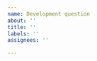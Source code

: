 ```yaml
---
name: Development question
about: ''
title: ''
labels: ''
assignees: ''

---
```


<!--

Note, we have some time constrains, but we always try to help developers, who write plugins. So:

- Please, avoid generic programming questions.
- Avoid questions about markdown. Use CommonMark resources for that https://commonmark.org/.
- If you have issue with plugin - report it to plugin's repo/author.
- Make sure you are familiar with dev docs https://github.com/markdown-it/markdown-it/tree/master/docs, and tried to do something.
- Code samples are welcome.

Also, you may find useful this links (may be someone already solved your problem):

- https://github.com/markdown-it - list of "officially" provided plugins.
- https://www.npmjs.com/search?q=keywords:markdown-it-plugin - community-written plugins.

-->
